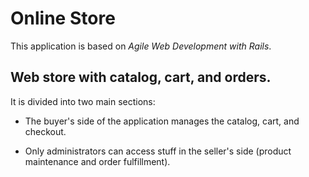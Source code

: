 # Online Store
This application is based on *Agile Web Development with Rails*.

## Web store with catalog, cart, and orders.

It is divided into two main sections:

* The buyer's side of the application manages the catalog, cart, and checkout.

* Only administrators can access stuff in the seller's side
  (product maintenance and order fulfillment).

